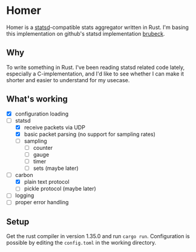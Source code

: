# Homer

Homer is a [statsd](https://github.com/etsy/statsd)-compatible stats
aggregator written in Rust. I'm basing this implementation on github's statsd
implementation [brubeck](https://github.com/github/brubeck).

## Why

To write something in Rust. I've been reading statsd related code lately,
especially a C-implementation, and I'd like to see whether I can make it
shorter and easier to understand for my usecase.

## What's working

* [x] configuration loading
* [ ] statsd
    * [x] receive packets via UDP
    * [x] basic packet parsing (no support for sampling rates)
    * [ ] sampling
        * [ ] counter
        * [ ] gauge
        * [ ] timer
        * [ ] sets (maybe later)
* [ ] carbon
    * [x] plain text protocol
    * [ ] pickle protocol (maybe later)
* [ ] logging
* [ ] proper error handling

## Setup

Get the rust compiler in version 1.35.0 and run `cargo run`. Configuration is
possible by editing the `config.toml` in the working directory.